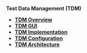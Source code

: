 
<strong>Test Data Management (TDM)<strong>

<ul>
<li><a href="tdm_overview/README.md">TDM Overview</a></li>  
<li><a href="tdm_gui/README.md">TDM GUI</a></li>  
<li><a href="tdm_implementation/README.md">TDM Implementation</a></li> 
<li><a href="tdm_configuration/README.md">TDM Configuration</a></li> 
<li><a href="tdm_architecture/README.md">TDM Architecture</a></li> 
</ul>


